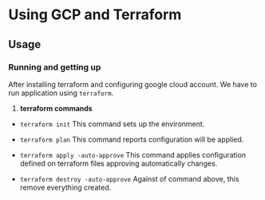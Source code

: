 # Using GCP and Terraform

## Usage
### Running and getting up
After installing terraform and configuring google cloud account. We have to run application using `terraform`.


1. **terraform commands**
  * `terraform init`
     This command sets up the environment.

  * `terraform plan`
     This command reports configuration will be applied.
  
  * `terraform apply -auto-approve`
     This command applies configuration defined on terraform files approving automatically changes.

  * `terraform destroy -auto-approve`
     Against of command above, this remove everything created.